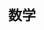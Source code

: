 ---
title: 数学
description: 高等数学、线性代数、概率论
image:

# Badge style
style:
    background: "#2a9d8f"
    color: "#fff"
---
